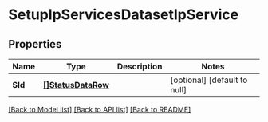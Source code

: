 # SetupIpServicesDatasetIpService

## Properties
Name | Type | Description | Notes
------------ | ------------- | ------------- | -------------
**SId** | [**[]StatusDataRow**](StatusData_row.md) |  | [optional] [default to null]

[[Back to Model list]](../README.md#documentation-for-models) [[Back to API list]](../README.md#documentation-for-api-endpoints) [[Back to README]](../README.md)

